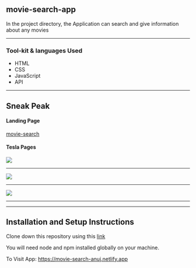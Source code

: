 


<h2> movie-search-app</h2>
In the project directory, the Application can search and give information about any movies

<hr/>
<h3>Tool-kit & languages Used</h3>

* HTML
* CSS
* JavaScript
* API

<hr/>

## Sneak Peak
#### Landing Page
<a href="https://movie-search-anuj.netlify.app//">movie-search</a>

#### Tesla Pages

<img src="./movi1.PNG"/>
<hr/>
<img src="./movie2.PNG"/>
<hr/>
<img src="./movie3.PNG"/>
<hr/>
<hr/>

## Installation and Setup Instructions
Clone down this repository using this <a href="https://github.com/Anujsharma2590/movie-search-app">link</a>

You will need node and npm installed globally on your machine. 

To Visit App: https://movie-search-anuj.netlify.app

